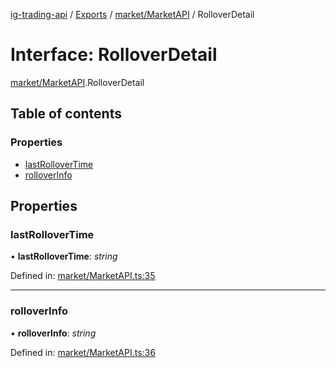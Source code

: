 [ig-trading-api](../README.md) / [Exports](../modules.md) / [market/MarketAPI](../modules/market_marketapi.md) / RolloverDetail

# Interface: RolloverDetail

[market/MarketAPI](../modules/market_marketapi.md).RolloverDetail

## Table of contents

### Properties

- [lastRolloverTime](market_marketapi.rolloverdetail.md#lastrollovertime)
- [rolloverInfo](market_marketapi.rolloverdetail.md#rolloverinfo)

## Properties

### lastRolloverTime

• **lastRolloverTime**: _string_

Defined in: [market/MarketAPI.ts:35](https://github.com/bennycode/ig-trading-api/blob/7c81ba3/src/market/MarketAPI.ts#L35)

---

### rolloverInfo

• **rolloverInfo**: _string_

Defined in: [market/MarketAPI.ts:36](https://github.com/bennycode/ig-trading-api/blob/7c81ba3/src/market/MarketAPI.ts#L36)
